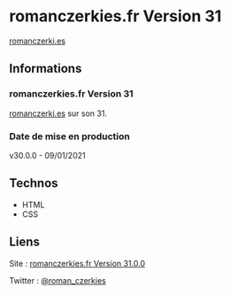 # romanczerkies.fr Version 31

[romanczerki.es](https://romanczerki.es)

## Informations

### romanczerkies.fr Version 31

[romanczerki.es](https://romanczerki.es) sur son 31.

### Date de mise en production

v30.0.0 - 09/01/2021


## Technos

- HTML
- CSS


## Liens

Site : [romanczerkies.fr Version 31.0.0](https://romanczerki.es)

Twitter : [@roman_czerkies](https://twitter.com/roman_czerkies)
